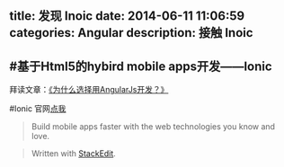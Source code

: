 title: 发现 Inoic
date: 2014-06-11 11:06:59
categories: Angular
description: 接触 Inoic 
---


#基于Html5的hybird mobile apps开发——Ionic
---
拜读文章：[《为什么选择用AngularJs开发？》](http://www.cnblogs.com/angularjs/p/3759199.html)

#Ionic
官网[点我](http://ionicframework.com/getting-started/)
>Build mobile apps faster with the web technologies you know and love.






> Written with [StackEdit](https://stackedit.io/).
